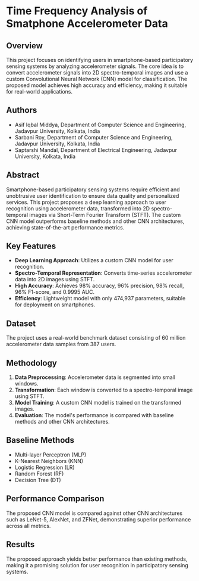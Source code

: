 # Time Frequency Analysis of Smatphone Accelerometer Data

## Overview
This project focuses on identifying users in smartphone-based participatory sensing systems by analyzing accelerometer signals. The core idea is to convert accelerometer signals into 2D spectro-temporal images and use a custom Convolutional Neural Network (CNN) model for classification. The proposed model achieves high accuracy and efficiency, making it suitable for real-world applications.

## Authors
- Asif Iqbal Middya, Department of Computer Science and Engineering, Jadavpur University, Kolkata, India
- Sarbani Roy, Department of Computer Science and Engineering, Jadavpur University, Kolkata, India
- Saptarshi Mandal, Department of Electrical Engineering, Jadavpur University, Kolkata, India

## Abstract
Smartphone-based participatory sensing systems require efficient and unobtrusive user identification to ensure data quality and personalized services. This project proposes a deep learning approach to user recognition using accelerometer data, transformed into 2D spectro-temporal images via Short-Term Fourier Transform (STFT). The custom CNN model outperforms baseline methods and other CNN architectures, achieving state-of-the-art performance metrics.

## Key Features
- **Deep Learning Approach**: Utilizes a custom CNN model for user recognition.
- **Spectro-Temporal Representation**: Converts time-series accelerometer data into 2D images using STFT.
- **High Accuracy**: Achieves 98% accuracy, 96% precision, 98% recall, 96% F1-score, and 0.9995 AUC.
- **Efficiency**: Lightweight model with only 474,937 parameters, suitable for deployment on smartphones.

## Dataset
The project uses a real-world benchmark dataset consisting of 60 million accelerometer data samples from 387 users.

## Methodology
1. **Data Preprocessing**: Accelerometer data is segmented into small windows.
2. **Transformation**: Each window is converted to a spectro-temporal image using STFT.
3. **Model Training**: A custom CNN model is trained on the transformed images.
4. **Evaluation**: The model's performance is compared with baseline methods and other CNN architectures.

## Baseline Methods
- Multi-layer Perceptron (MLP)
- K-Nearest Neighbors (KNN)
- Logistic Regression (LR)
- Random Forest (RF)
- Decision Tree (DT)

## Performance Comparison
The proposed CNN model is compared against other CNN architectures such as LeNet-5, AlexNet, and ZFNet, demonstrating superior performance across all metrics.

## Results
The proposed approach yields better performance than existing methods, making it a promising solution for user recognition in participatory sensing systems.
